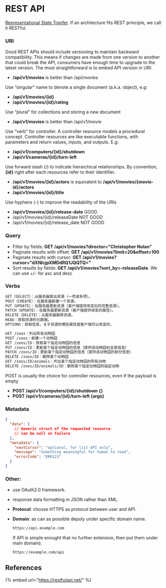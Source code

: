 # REST API

[Representational State Tranfer](https://www.zhihu.com/collection/467101293). If an architecture fits REST principle, we call it RESTful.

### URI

Good REST APIs should include versioning to maintain backward compatibility. This means if changes are made from one version to another that could break the API, consumers have enough time to upgrade to the latest version. The most straightforward is to embed API version in URI:

* **/api/v1/movies** is better than /api/movies

Use “singular” name to denote a single document (a.k.a. object), e.g:

* **/api/v1/movies/{id}**&#x20;
* **/api/v1/movies/{id}/rating**

Use “plural” for collections and storing a new document

* **/api/v1/movies** is better than /api/v1/movie

Use “verb” for controller. A controller resource models a procedural concept. Controller resources are like executable functions, with parameters and return values, inputs, and outputs. E.g:

* **/api/v1/computers/{id}/shutdown**&#x20;
* **/api/v1/cameras/{id}/turn-left**

Use forward slash (/) to indicate hierarchical relationships. By convention, **{id}** right after each resources refer to their identifier.

* **/api/v1/movies/{id}/actors** is equivalent to **/api/v1/movies/{movie-id}/actors**
* **/api/v1/movies/{id}/title**

Use hyphens (-) to improve the readability of the URIs

* **/api/v1/movies/{id}/release-date** GOOD
* /api/v1/movies/{id}/releaseDate NOT GOOD
* /api/v1/movies/{id}/release\_date NOT GOOD

### Query

* Filter by fields: **GET /api/v1/movies?director="Christopher Nolan"**
* Paginate results with offset: **GET /api/v1/movies?limit=20\&offset=100**
* Paginate results with cursor: **GET /api/v1/movies?cursor="dXNlcjpXMDdRQ1JQQTQ="**
* Sort results by fields: **GET /api/v1/movies?sort\_by=-releaseDate**. We can use +/- for asc and desc

### Verbs

```markdown
GET（SELECT）：从服务器取出资源（一项或多项）。
POST（CREATE）：在服务器新建一个资源。
PUT（UPDATE）：在服务器更新资源（客户端提供改变后的完整资源）。
PATCH（UPDATE）：在服务器更新资源（客户端提供改变的属性）。
DELETE（DELETE）：从服务器删除资源。
HEAD：获取资源的元数据。
OPTIONS：获取信息，关于资源的哪些属性是客户端可以改变的。
```

```markdown
GET /zoos：列出所有动物园
POST /zoos：新建一个动物园
GET /zoos/ID：获取某个指定动物园的信息
PUT /zoos/ID：更新某个指定动物园的信息（提供该动物园的全部信息）
PATCH /zoos/ID：更新某个指定动物园的信息（提供该动物园的部分信息）
DELETE /zoos/ID：删除某个动物园
GET /zoos/ID/animals：列出某个指定动物园的所有动物
DELETE /zoos/ID/animals/ID：删除某个指定动物园的指定动物
```

POST is usually the choice for controller resources, even if the payload is empty

* **POST /api/v1/computers/{id}/shutdown {}**&#x20;
* **POST /api/v1/cameras/{id}/turn-left {args}**

### Metadata

```json
{
  "data": {
    // Generic struct of the requested resource
    // can be null on failure
  },
  "metadata": {
    "nextCursor": "optional, for list API only",
    "message": "Something meaningful for human to read",
    "errorCode": "ERR123"
  }
}
```

### **Other**:

* use OAuth2.0 framework.
* response data formatting in JSON rather than XML.
* **Protocol**: choose HTTPS as protocol between user and API.
*   **Domain**: as can as possible depoly under specific domain name.

    ```markdown
    https://api.example.com
    ```

    If API is simple enought that no further extension, then put them under main domain).

    ```markdown
    https://example.com/api
    ```

## References

{% embed url="https://restfulapi.net/" %}
